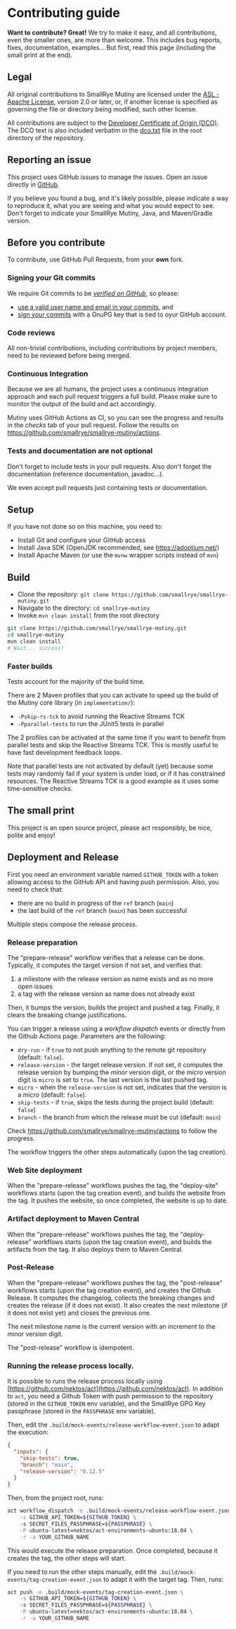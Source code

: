 # Contributing guide

**Want to contribute? Great!** 
We try to make it easy, and all contributions, even the smaller ones, are more than welcome.
This includes bug reports, fixes, documentation, examples... 
But first, read this page (including the small print at the end).

## Legal

All original contributions to SmallRye Mutiny are licensed under the
[ASL - Apache License](https://www.apache.org/licenses/LICENSE-2.0),
version 2.0 or later, or, if another license is specified as governing the file or directory being
modified, such other license.

All contributions are subject to the [Developer Certificate of Origin (DCO)](https://developercertificate.org/).
The DCO text is also included verbatim in the [dco.txt](dco.txt) file in the root directory of the repository.

## Reporting an issue

This project uses GitHub issues to manage the issues. 
Open an issue directly in [GitHub](https://github.com/smallrye/smallrye-mutiny/issues).

If you believe you found a bug, and it's likely possible, please indicate a way to reproduce it, what you are seeing and what you would expect to see.
Don't forget to indicate your SmallRye Mutiny, Java, and Maven/Gradle version. 

## Before you contribute

To contribute, use GitHub Pull Requests, from your **own** fork.

### Signing your Git commits

We require Git commits to be *[verified on GitHub](https://docs.github.com/en/authentication/managing-commit-signature-verification/about-commit-signature-verification)*, so please:
- [use a valid user name and email in your commits](https://docs.github.com/en/account-and-profile/setting-up-and-managing-your-github-user-account/managing-email-preferences/setting-your-commit-email-address), and
- [sign your commits](https://docs.github.com/en/authentication/managing-commit-signature-verification/signing-commits) with a GnuPG key that is tied to oyur GitHub account. 

### Code reviews

All non-trivial contributions, including contributions by project members, need to be reviewed before being merged.

### Continuous Integration

Because we are all humans, the project uses a continuous integration approach and each pull request triggers a full build.
Please make sure to monitor the output of the build and act accordingly.

Mutiny uses GitHub Actions as CI, so you can see the progress and results in the _checks_ tab of your pull request.
Follow the results on https://github.com/smallrye/smallrye-mutiny/actions.

### Tests and documentation are not optional

Don't forget to include tests in your pull requests. 
Also don't forget the documentation (reference documentation, javadoc...).

We even accept pull requests just containing tests or documentation.

## Setup

If you have not done so on this machine, you need to:
 
* Install Git and configure your GitHub access
* Install Java SDK (OpenJDK recommended, see https://adoptium.net/)
* Install Apache Maven (or use the `mvnw` wrapper scripts instead of `mvn`)

## Build

* Clone the repository: `git clone https://github.com/smallrye/smallrye-mutiny.git`
* Navigate to the directory: `cd smallrye-mutiny`
* Invoke `mvn clean install` from the root directory

```bash
git clone https://github.com/smallrye/smallrye-mutiny.git
cd smallrye-mutiny
mvn clean install
# Wait... success!
```

### Faster builds

Tests account for the majority of the build time.

There are 2 Maven profiles that you can activate to speed up the build of the Mutiny core library (in `implementation/`):

- `-Pskip-rs-tck` to avoid running the Reactive Streams TCK
- `-Pparallel-tests` to run the JUnit5 tests in parallel

The 2 profiles can be activated at the same time if you want to benefit from parallel tests and skip the Reactive Streams TCK.
This is mostly useful to have fast development feedback loops.

Note that parallel tests are not activated by default (yet) because some tests may randomly fail if your system is under load, or if it has constrained resources.
The Reactive Streams TCK is a good example as it uses some time-sensitive checks.

## The small print

This project is an open source project, please act responsibly, be nice, polite and enjoy!

## Deployment and Release

First you need an environment variable named `GITHUB_TOKEN` with a token allowing access to the GitHub API and having push permission.
Also, you need to check that:

* there are no build in progress of the `ref` branch (`main`)
* the last build of the `ref` branch (`main`) has been successful

Multiple steps compose the release process.

### Release preparation

The "prepare-release" workflow verifies that a release can be done. 
Typically, it computes the target version if not set, and verifies that:

1. a milestone with the release version as name exists and as no more open issues
2. a tag with the release version as name does not already exist

Then, it bumps the version, builds the project and pushed a tag.
Finally, it clears the breaking change justifications.

You can trigger a release using a _workflow dispatch_ events or directly from the Github Actions page.
Parameters are the following:

- `dry-run` - if `true` to not push anything to the remote git repository (default: `false`).
- `release-version` - the target release version. If not set, it computes the release version by bumping the _minor_ version digit, or the _micro_ version digit is `micro` is set to `true`.
The last version is the last pushed tag.
- `micro` - when the `release-version` is not set, indicates that the version is a _micro_ (default: `false`).
- `skip-tests` - if `true`, skips the tests during the project build (default: `false`)
- `branch` - the branch from which the release must be cut (default: `main`)

Check https://github.com/smallrye/smallrye-mutiny/actions to follow the progress.

The workflow triggers the other steps automatically (upon the tag creation).

### Web Site deployment

When the "prepare-release" workflows pushes the tag, the "deploy-site" workflows starts (upon the tag creation event), and builds the website from the tag.
It pushes the website, so once completed, the website is up to date.

### Artifact deployment to Maven Central

When the "prepare-release" workflows pushes the tag, the "deploy-release" workflows starts (upon the tag creation event), and builds the artifacts from the tag.
It also deploys them to Maven Central.

### Post-Release

When the "prepare-release" workflows pushes the tag, the "post-release" workflows starts (upon the tag creation event), and creates the Github Release.
It computes the changelog, collects the breaking changes and creates the release (if it does not exist).
It also creates the next milestone (if it does not exist yet) and closes the previous one.

The next milestone name is the current version with an increment to the minor version digit.

The "post-release" workflow is idempotent.

### Running the release process locally.

It is possible to runs the release process locally using [https://github.com/nektos/act](https://github.com/nektos/act).
In addition to `act`, you need a Github Token with push permission to the repository (stored in the `GITHUB_TOKEN` env variable), and the SmallRye GPG Key passphrase (stored in the `PASSPHRASE` env variable).

Then, edit the `.build/mock-events/release-workflow-event.json` to adapt the execution:

```json
{
  "inputs": {
    "skip-tests": true,
    "branch": "main",
    "release-version": "0.12.5"
  }
}
``` 

Then, from the project root, runs:

```bash
act workflow_dispatch -e .build/mock-events/release-workflow-event.json \
    -s GITHUB_API_TOKEN=${GITHUB_TOKEN} \ 
    -s SECRET_FILES_PASSPHRASE=${PASSPHRASE} \
    -P ubuntu-latest=nektos/act-environments-ubuntu:18.04 \
    -r -a YOUR_GITHUB_NAME
```
 
This would execute the release preparation. 
Once completed, because it creates the tag, the other steps will start.

If you need to run the other steps manually, edit the `.build/mock-events/tag-creation-event.json` to adapt it with the target tag.
Then, runs:

```bash
act push -e .build/mock-events/tag-creation-event.json \
    -s GITHUB_API_TOKEN=${GITHUB_TOKEN} \ 
    -s SECRET_FILES_PASSPHRASE=${PASSPHRASE} \
    -P ubuntu-latest=nektos/act-environments-ubuntu:18.04 \
    -r -a YOUR_GITHUB_NAME
```




